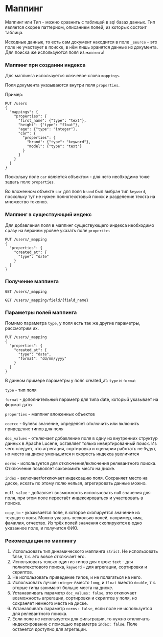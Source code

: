# Маппинг

Маппинг или Тип - можно сравнить с таблицей в sql базах данных. 
Тип является скорее паттерном, описанием полей, из которых состоит таблица.

Исходные данные, то есть сам документ находится в поле `_source` - 
это поле не участвует в поиске, в нём лишь хранятся данные из документа.
Для поиска же используются поля из `маппинга`!

### Маппинг при создании индекса

Для маппинга используется ключевое слово `mappings`.

Поля документа указываются внутри поля `properties`.

Пример:

```http
PUT /users
{
  "mappings": {
    "properties": {
      "first_name": {"type": "text"},
      "height": {"type": "float"},
      "age": {"type": "integer"},
      "car": {
        "properties": {
          "brand": {"type": "keyword"},
          "model": {"type": "text"}
        }
      }
    }
  }
}
```

Поскольку поле `car` является объектом - для него необходимо тоже задать поле `properties`.

Во вложенном объекте `car` для поля `brand` был выбран тип `keyword`,
поскольку тут не нужен полнотекстовый поиск и разделение текста на множество токенов.

### Маппинг в существующий индекс

Для добавления поля в маппинг существующего индекса необходимо сразу на верхнем уровне указать поле `properites`

```http
PUT /users/_mapping
{
  "properties": {
    "created_at": {
      "type": "date"
    }
  }
}
```

### Получение маппинга

```http
GET /users/_mapping
```

```http
GET /users/_mapping/field/{field_name}
```

### Параметры полей маппинга

Помимо параметра `type`, у поля есть так же другие параметры, рассмотрим их.
```http
PUT /users/_mapping
{
  "properties": {
    "created_at": {
      "type": "date",
      "format": "dd/mm/yyyy"
    }
  }
}
```

В данном примере параметры у поля created_at: `type` и `format`

`type` - тип поля

`format` - дополнительный параметр для типа date, который указывает на формат даты

`properties` - маппинг вложенных объектов

`coerce` - булево значение, определяет отключить или включить приведение типов для поля

`doc_values` - отключает добавление поля в одну из внутренних структур данных
    в Apache Lucene, оставляет только инвертированный поиск. 
    Из чего следует, что агрегация, сортировка и сценарии работать не будут,
    но место на диске уменьшится и скорость индекса увеличится

`norms` - используется для отключения/включения релевантного поиска. 
    Отключение позволяет сэкономить место на диске.

`index` - включает/отключает индексацию поля. Сохраняет место на диске,
    искать по этому полю нельзя, агрегировать данные можно.

`null_value` - добавляет возможность использовать null значения для поля,
    при этом поле перестаёт индексироваться и участвовать в поиске.

`copy_to` - указывается поле, в которое скопируется значение из текущего поля.
Можно указать несколько полей, например, имя, фамилия, отчество.
Из трёх полей значения скопируются в одно указанное поле, и получится ФИО.

### Рекомендации по маппингу

1. Использовать тип динамического маппинга `strict`. Не использовать false, т.к. это вовсе отключает его.
2. Использовать только один из типов для строк: `text` - для полнотекстового поиска, `keyword` - для агрегации, сортировки и скриптов.
3. Не использовать приведение типов, и не полагаться на него.
4. Использовать лучше `integer` вместо `long`, и `float` вместо `double`, т.к. вторые типы занимают больше места на диске.
5. Устанавливать параметр `doc_values: false`, это отключает возможность агрегации, сортировки и скриптов у поля, но сохраняет немного места на диске.
6. Устанавливать параметр `norms: false`, если поле не используется для релевантного поиска.
7. Если поле не используется для фильтрации, то нужно отключать индексирование с помощью параметра `index: false`. Поле останется доступно для агрегации.
